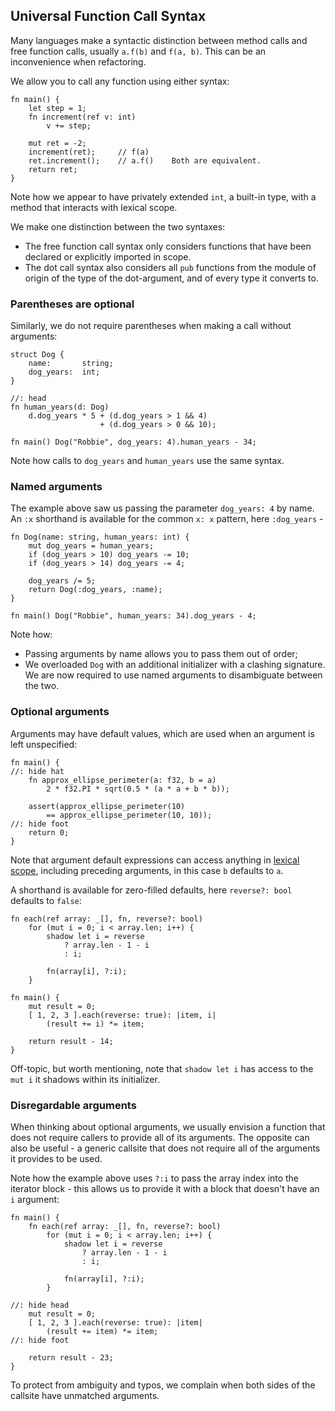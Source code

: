 
## Universal Function Call Syntax

Many languages make a syntactic distinction between method calls and free function calls, usually `a.f(b)` and `f(a, b)`. This can be an inconvenience when refactoring.

We allow you to call any function using either syntax:

```
fn main() {
    let step = 1;
    fn increment(ref v: int)
        v += step;

    mut ret = -2;
    increment(ret);     // f(a)
    ret.increment();    // a.f()    Both are equivalent.
    return ret;
}
```

Note how we appear to have privately extended `int`, a built-in type, with a method that interacts with lexical scope.

We make one distinction between the two syntaxes:

- The free function call syntax only considers functions that have been declared or explicitly imported in scope.
- The dot call syntax also considers all `pub` functions from the module of origin of the type of the dot-argument, and of every type it converts to.

### Parentheses are optional

Similarly, we do not require parentheses when making a call without arguments:

```
struct Dog {
    name:       string;
    dog_years:  int;
}

//: head
fn human_years(d: Dog)
    d.dog_years * 5 + (d.dog_years > 1 && 4)
                    + (d.dog_years > 0 && 10);

fn main() Dog("Robbie", dog_years: 4).human_years - 34;
```

Note how calls to `dog_years` and `human_years` use the same syntax.

### Named arguments

The example above saw us passing the parameter `dog_years: 4` by name. An `:x` shorthand is available for the common `x: x` pattern, here `:dog_years` -

```
fn Dog(name: string, human_years: int) {
    mut dog_years = human_years;
    if (dog_years > 10) dog_years -= 10;
    if (dog_years > 14) dog_years -= 4;

    dog_years /= 5;
    return Dog(:dog_years, :name);
}

fn main() Dog("Robbie", human_years: 34).dog_years - 4;
```

Note how:
- Passing arguments by name allows you to pass them out of order;
- We overloaded `Dog` with an additional initializer with a clashing signature. We are now required to use named arguments to disambiguate between the two.

### Optional arguments

Arguments may have default values, which are used when an argument is left unspecified:

```:standalone
fn main() {
//: hide hat
    fn approx_ellipse_perimeter(a: f32, b = a)
        2 * f32.PI * sqrt(0.5 * (a * a + b * b));

    assert(approx_ellipse_perimeter(10)
        == approx_ellipse_perimeter(10, 10));
//: hide foot
    return 0;
}
```

Note that argument default expressions can access anything in [lexical scope](lexical-scope.md), including preceding arguments, in this case `b` defaults to `a`.

A shorthand is available for zero-filled defaults, here `reverse?: bool` defaults to `false`:

```:standalone
fn each(ref array: _[], fn, reverse?: bool)
    for (mut i = 0; i < array.len; i++) {
        shadow let i = reverse
            ? array.len - 1 - i
            : i;

        fn(array[i], ?:i);
    }

fn main() {
    mut result = 0;
    [ 1, 2, 3 ].each(reverse: true): |item, i|
        (result += i) *= item;

    return result - 14;
}
```

Off-topic, but worth mentioning, note that `shadow let i` has access to the `mut i` it shadows within its initializer.

### Disregardable arguments

When thinking about optional arguments, we usually envision a function that does not require callers to provide all of its arguments. The opposite can also be useful - a generic callsite that does not require all of the arguments it provides to be used.

Note how the example above uses `?:i` to pass the array index into the iterator block - this allows us to provide it with a block that doesn't have an `i` argument:

```:standalone
fn main() {
    fn each(ref array: _[], fn, reverse?: bool)
        for (mut i = 0; i < array.len; i++) {
            shadow let i = reverse
                ? array.len - 1 - i
                : i;

            fn(array[i], ?:i);
        }

//: hide head
    mut result = 0;
    [ 1, 2, 3 ].each(reverse: true): |item|
        (result += item) *= item;
//: hide foot

    return result - 23;
}
```

To protect from ambiguity and typos, we complain when both sides of the callsite have unmatched arguments.
